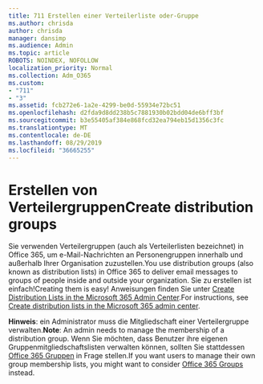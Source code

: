 ```yaml
---
title: 711 Erstellen einer Verteilerliste oder-Gruppe
ms.author: chrisda
author: chrisda
manager: dansimp
ms.audience: Admin
ms.topic: article
ROBOTS: NOINDEX, NOFOLLOW
localization_priority: Normal
ms.collection: Adm_O365
ms.custom:
- "711"
- "3"
ms.assetid: fcb272e6-1a2e-4299-be0d-55934e72bc51
ms.openlocfilehash: d2fda9d8dd238b5c7881930b02bdd04de6bff3bf
ms.sourcegitcommit: b3e55405af384e868fcd32ea794eb15d1356c3fc
ms.translationtype: MT
ms.contentlocale: de-DE
ms.lasthandoff: 08/29/2019
ms.locfileid: "36665255"
---
```

# <a name="create-distribution-groups"></a><span data-ttu-id="769e3-102">Erstellen von Verteilergruppen</span><span class="sxs-lookup"><span data-stu-id="769e3-102">Create distribution groups</span></span>

<span data-ttu-id="769e3-103">Sie verwenden Verteilergruppen (auch als Verteilerlisten bezeichnet) in Office 365, um e-Mail-Nachrichten an Personengruppen innerhalb und außerhalb Ihrer Organisation zuzustellen.</span><span class="sxs-lookup"><span data-stu-id="769e3-103">You use distribution groups (also known as distribution lists) in Office 365 to deliver email messages to groups of people inside and outside your organization.</span></span> <span data-ttu-id="769e3-104">Sie zu erstellen ist einfach!</span><span class="sxs-lookup"><span data-stu-id="769e3-104">Creating them is easy!</span></span> <span data-ttu-id="769e3-105">Anweisungen finden Sie unter [Create Distribution Lists in the Microsoft 365 Admin Center](https://support.office.com/article/b1ffe755-59e5-4369-826d-825f145a8400).</span><span class="sxs-lookup"><span data-stu-id="769e3-105">For instructions, see [Create distribution lists in the Microsoft 365 admin center](https://support.office.com/article/b1ffe755-59e5-4369-826d-825f145a8400).</span></span>

<span data-ttu-id="769e3-106">**Hinweis**: ein Administrator muss die Mitgliedschaft einer Verteilergruppe verwalten.</span><span class="sxs-lookup"><span data-stu-id="769e3-106">**Note**: An admin needs to manage the membership of a distribution group.</span></span> <span data-ttu-id="769e3-107">Wenn Sie möchten, dass Benutzer ihre eigenen Gruppenmitgliedschaftslisten verwalten können, sollten Sie stattdessen [Office 365 Gruppen](https://support.office.com/article/b565caa1-5c40-40ef-9915-60fdb2d97fa2) in Frage stellen.</span><span class="sxs-lookup"><span data-stu-id="769e3-107">If you want users to manage their own group membership lists, you might want to consider [Office 365 Groups](https://support.office.com/article/b565caa1-5c40-40ef-9915-60fdb2d97fa2) instead.</span></span>
